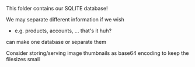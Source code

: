 This folder contains our SQLITE database!

We may separate different information if we wish
- e.g. products, accounts, ... that's it huh?

can make one database or separate them

Consider storing/serving image thumbnails as base64 encoding to keep the filesizes small